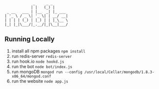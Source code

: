                  _     _ _
                | |   (_) |
     _ __   ___ | |__  _| |_ ___
    | '_ \ / _ \| '_ \| | __/ __|
    | | | | (_) | |_) | | |_\__ \
    |_| |_|\___/|_.__/|_|\__|___/


## Running Locally
  
  1. install all npm packages ```npm install```
  2. run redis-server ```redis-server```
  3. run hook.io ```node hookd.js```
  4. run the bot ```node bot/index.js```
  5. run mongoDB ```mongod run --config /usr/local/Cellar/mongodb/1.8.3-x86_64/mongod.conf```
  6. run the website ```node app.js```
